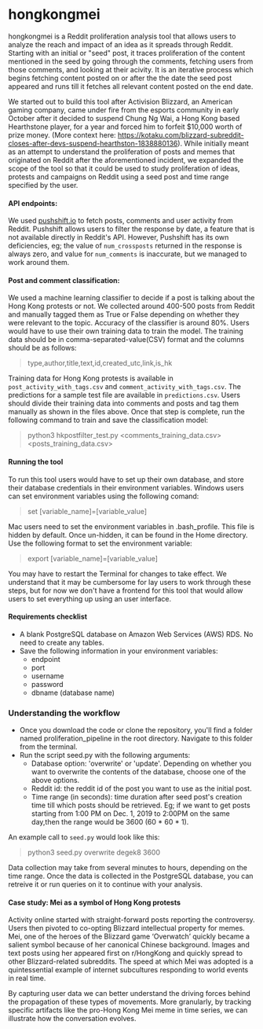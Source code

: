 # hongkongmei
hongkongmei is a Reddit proliferation analysis tool that allows users to analyze the reach and impact of an idea as it spreads through Reddit. Starting with an initial or "seed" post, it traces proliferation of the content mentioned in the seed by going through the comments, fetching users from those comments, and looking at their acivity. It is an iterative process which begins fetching content posted on or after the the date the seed post appeared and runs till it fetches all relevant content posted on the end date. 

We started out to build this tool after Activision Blizzard, an American gaming company, came under fire from the esports community in early October after it decided to suspend Chung Ng Wai, a Hong Kong based Hearthstone player, for a year and forced him to forfeit $10,000 worth of prize money. (More context here: https://kotaku.com/blizzard-subreddit-closes-after-devs-suspend-hearthston-1838880136). While initially meant as an attempt to understand the proliferation of posts and memes that originated on Reddit after the aforementioned incident, we expanded the scope of the tool so that it could be used to study proliferation of ideas, protests and campaigns on Reddit using a seed post and time range specified by the user.

#### API endpoints:
We used [pushshift.io](https://pushshift.io "Pushshift") to fetch posts, comments and user activity from Reddit. Pushshift allows users to filter the response by date, a feature that is not available directly in Reddit's API. However, Pushshift has its own deficiencies, eg; the value of `num_crossposts` returned in the response is always zero, and value for `num_comments` is inaccurate, but we managed to work around them.

#### Post and comment classification:
We used a machine learning classifier to decide if a post is talking about the Hong Kong protests or not. We collected around 400-500 posts from Reddit and manually tagged them as True or False depending on whether they were relevant to the topic. Accuracy of the classifier is around 80%.
Users would have to use their own training data to train the model. The training data should be in comma-separated-value(CSV) format and the columns should be as follows:
> type,author,title,text,id,created_utc,link,is_hk

Training data for Hong Kong protests is available in `post_activity_with_tags.csv` and `comment_activity_with_tags.csv`. The predictions for a sample test file are available in `predictions.csv`. Users should divide their training data into comments and posts and tag them manually as shown in the files above. Once that step is complete, run the following command to train and save the classification model:
> python3 hkpostfilter_test.py <comments_training_data.csv> <posts_training_data.csv>

#### Running the tool
To run this tool users would have to set up their own database, and store their database credentials in their environment variables. Windows users can set environment variables using the following comand:
> set [variable_name]=[variable_value]

 Mac users need to set the environment variables in .bash_profile. This file is hidden by default. Once un-hidden, it can be found in the Home directory. Use the following format to set the environment variable:
 > export [variable_name]=[variable_value]

 You may have to restart the Terminal for changes to take effect.
 We understand that it may be cumbersome for lay users to work through these steps, but for now we don't have a frontend for this tool that would allow users to set everything up using an user interface.

#### Requirements checklist
* A blank PostgreSQL database on Amazon Web Services (AWS) RDS. No need to create any tables.
* Save the following information in your environment variables:
    * endpoint 
    * port
    * username
    * password
    * dbname (database name)

### Understanding the workflow
* Once you download the code or clone the repository, you'll find a folder named proliferation_pipeline in the root directory. Navigate to this folder from the terminal.
* Run the script seed.py with the following arguments:
    * Database option: 'overwrite' or 'update'. Depending on whether you want to overwrite the contents of the database, choose one of the above options.
    * Reddit id: the reddit id of the post you want to use as the initial post.
    * Time range (in seconds): time duration after seed post's creation time till which posts should be retrieved. Eg; if we want to get posts starting from 1:00 PM on Dec. 1, 2019 to 2:00PM on the same day,then the range would be 3600 (60 * 60 * 1).

An example call to `seed.py` would look like this:

> python3 seed.py overwrite degek8 3600

Data collection may take from several minutes to hours, depending on the time range. Once the data is collected in the PostgreSQL database, you can retreive it or run queries on it to continue with your analysis.

#### Case study: Mei as a symbol of Hong Kong protests 
Activity online started with straight-forward posts reporting the controversy. Users then pivoted to co-opting Blizzard intellectual property for memes. Mei, one of the heroes of the Blizzard game ‘Overwatch’ quickly became a salient symbol because of her canonical Chinese background. Images and text posts using her appeared first on r/HongKong and quickly spread to other Blizzard-related subreddits. The speed at which Mei was adopted is a quintessential example of internet subcultures responding to world events in real time.

By capturing user data we can better understand the driving forces behind the propagation of these types of movements. More granularly, by tracking specific artifacts like the pro-Hong Kong Mei meme in time series, we can illustrate how the conversation evolves.  



